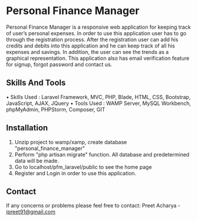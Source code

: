 # Personal Finance Manager 

Personal Finance Manager is a responsive web application for keeping track of user’s personal expenses. In order to use this application user has to go through the registration process. After the registration user can add his credits and debits into this application and he can keep track of all his expenses and savings. In addition, the user can see the trends as a graphical representation. This application also has email verification feature for signup, forgot password and contact us.

## Skills And Tools

•	Skills Used	:  Laravel Framework, MVC, PHP, Blade, HTML, CSS, Bootstrap, JavaScript, AJAX, JQuery 
•	Tools Used	:  WAMP Server, MySQL Workbench, phpMyAdmin, PHPStorm, Composer, GIT

## Installation

1. Unzip project to wamp/xamp, create database "personal_finance_manager" 
2. Perform "php artisan migrate" function. All database and predetermined data will be made.
3. Go to localhost/pfm_laravel/public to see the home page
4. Register and Login in order to use this application.

## Contact

If any concerns or problems please feel free to contact: 
Preet Acharya - ipreet91@gmail.com
